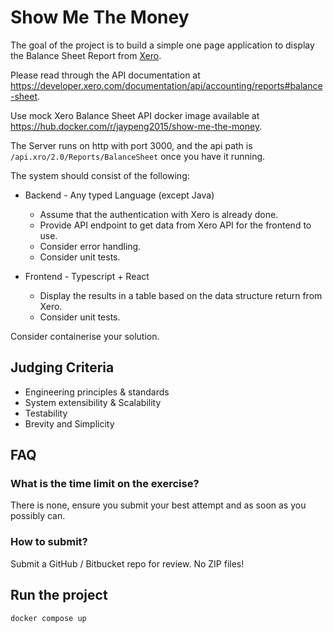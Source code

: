 # Show Me The Money

The goal of the project is to build a simple one page application to display the Balance Sheet Report from [Xero](https://www.xero.com/au/).

Please read through the API documentation at https://developer.xero.com/documentation/api/accounting/reports#balance-sheet.

Use mock Xero Balance Sheet API docker image available at https://hub.docker.com/r/jaypeng2015/show-me-the-money.

The Server runs on http with port 3000, and the api path is `/api.xro/2.0/Reports/BalanceSheet` once you have it running.

The system should consist of the following:

- Backend - Any typed Language (except Java)

  - Assume that the authentication with Xero is already done.
  - Provide API endpoint to get data from Xero API for the frontend to use.
  - Consider error handling.
  - Consider unit tests.

- Frontend - Typescript + React
  - Display the results in a table based on the data structure return from Xero.
  - Consider unit tests.

Consider containerise your solution.

## Judging Criteria

- Engineering principles & standards
- System extensibility & Scalability
- Testability
- Brevity and Simplicity

## FAQ

### What is the time limit on the exercise?

There is none, ensure you submit your best attempt and as soon as you possibly can.

### How to submit?

Submit a GitHub / Bitbucket repo for review. No ZIP files!

## Run the project

```bash
docker compose up
```
